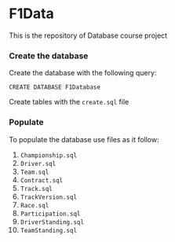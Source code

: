 # F1Data

This is the repository of Database course project

### Create the database

Create the database with the following query:

    CREATE DATABASE F1Database

Create tables with the `create.sql` file

### Populate

To populate the database use files as it follow:

1.  `Championship.sql`
2.  `Driver.sql`
3.  `Team.sql`
4.  `Contract.sql`
5.  `Track.sql`
6.  `TrackVersion.sql`
7.  `Race.sql`
8.  `Participation.sql`
9.  `DriverStanding.sql`
10. `TeamStanding.sql`
